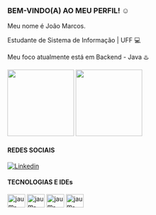 ### BEM-VINDO(A) AO MEU PERFIL! :relaxed:

Meu nome é João Marcos.

Estudante de Sistema de Informação | UFF :computer:

Meu foco atualmente está em Backend - Java :hotsprings:

<div>
  
   <img height="150em" src="https://github-readme-stats.vercel.app/api?username=jaum-fs&show_icons=true&theme=tokyonight"/>
  <img height="150em" src="https://github-readme-stats.vercel.app/api/top-langs/?username=jaum-fs&layout=compact&theme=tokyonight"/>
  
</div>

#### REDES SOCIAIS

<!--[![Twitch](https://img.shields.io/badge/Twitch-9146FF?style=for-the-badge&logo=twitch&logoColor=white)](https://www.twitch.tv/jaumfpss_)-->
[![Linkedin](https://img.shields.io/badge/LinkedIn-0077B5?style=for-the-badge&logo=linkedin&logoColor=white)](https://www.linkedin.com/in/dev-joaomarcosmbsilva/)

#### TECNOLOGIAS E IDEs

<div>
  <img align="center" alt="jaum-java" height="30" width="40" src="https://cdn.jsdelivr.net/gh/devicons/devicon/icons/java/java-original.svg"/>
  
  <img align="center" alt="jaum-angular" height="30" width="40" src="https://cdn.jsdelivr.net/gh/devicons/devicon/icons/angularjs/angularjs-original.svg"/>
  
  <img align="center" alt="jaum-spring" height="30" width="40" src="https://cdn.jsdelivr.net/gh/devicons/devicon/icons/spring/spring-original-wordmark.svg"/>
  
  <img align="center" alt="jaum-mysql" height="30" width="40" src="https://cdn.jsdelivr.net/gh/devicons/devicon/icons/mysql/mysql-original-wordmark.svg"/>
  
  
</div>
